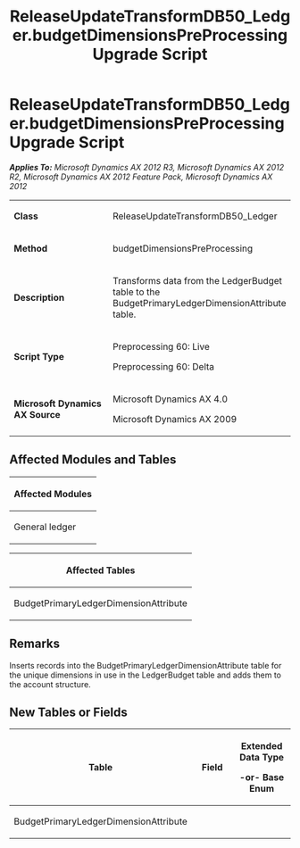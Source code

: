 ﻿---
title: ReleaseUpdateTransformDB50_Ledger.budgetDimensionsPreProcessing Upgrade Script
TOCTitle: ReleaseUpdateTransformDB50_Ledger.budgetDimensionsPreProcessing Upgrade Script
ms:assetid: ef6648ef-6c9e-ef2c-a102-4aa0fa4e1d90
ms:mtpsurl: https://msdn.microsoft.com/en-us/library/JJ720025(v=AX.60)
ms:contentKeyID: 49712077
ms.date: 05/18/2015
mtps_version: v=AX.60
---

# ReleaseUpdateTransformDB50\_Ledger.budgetDimensionsPreProcessing Upgrade Script 


_**Applies To:** Microsoft Dynamics AX 2012 R3, Microsoft Dynamics AX 2012 R2, Microsoft Dynamics AX 2012 Feature Pack, Microsoft Dynamics AX 2012_

<table>
<colgroup>
<col style="width: 50%" />
<col style="width: 50%" />
</colgroup>
<tbody>
<tr class="odd">
<td><p><strong>Class</strong></p></td>
<td><p>ReleaseUpdateTransformDB50_Ledger</p></td>
</tr>
<tr class="even">
<td><p><strong>Method</strong></p></td>
<td><p>budgetDimensionsPreProcessing</p></td>
</tr>
<tr class="odd">
<td><p><strong>Description</strong></p></td>
<td><p>Transforms data from the LedgerBudget table to the BudgetPrimaryLedgerDimensionAttribute table.</p></td>
</tr>
<tr class="even">
<td><p><strong>Script Type</strong></p></td>
<td><p>Preprocessing 60: Live</p>
<p>Preprocessing 60: Delta</p></td>
</tr>
<tr class="odd">
<td><p><strong>Microsoft Dynamics AX Source</strong></p></td>
<td><p>Microsoft Dynamics AX 4.0</p>
<p>Microsoft Dynamics AX 2009</p></td>
</tr>
</tbody>
</table>


## Affected Modules and Tables

<table>
<colgroup>
<col style="width: 100%" />
</colgroup>
<thead>
<tr class="header">
<th><p>Affected Modules</p></th>
</tr>
</thead>
<tbody>
<tr class="odd">
<td><p>General ledger</p></td>
</tr>
</tbody>
</table>


<table>
<colgroup>
<col style="width: 100%" />
</colgroup>
<thead>
<tr class="header">
<th><p>Affected Tables</p></th>
</tr>
</thead>
<tbody>
<tr class="odd">
<td><p>BudgetPrimaryLedgerDimensionAttribute</p></td>
</tr>
</tbody>
</table>


## Remarks

Inserts records into the BudgetPrimaryLedgerDimensionAttribute table for the unique dimensions in use in the LedgerBudget table and adds them to the account structure.

## New Tables or Fields

<table>
<colgroup>
<col style="width: 33%" />
<col style="width: 33%" />
<col style="width: 33%" />
</colgroup>
<thead>
<tr class="header">
<th><p>Table</p></th>
<th><p>Field</p></th>
<th><p>Extended Data Type</p>
<p>-or- Base Enum</p></th>
</tr>
</thead>
<tbody>
<tr class="odd">
<td><p>BudgetPrimaryLedgerDimensionAttribute</p></td>
<td><p></p></td>
<td><p></p></td>
</tr>
</tbody>
</table>

  


